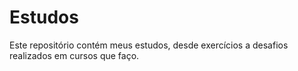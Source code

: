 # Estudos
 Este repositório contém meus estudos, desde exercícios a desafios realizados em cursos que faço.
